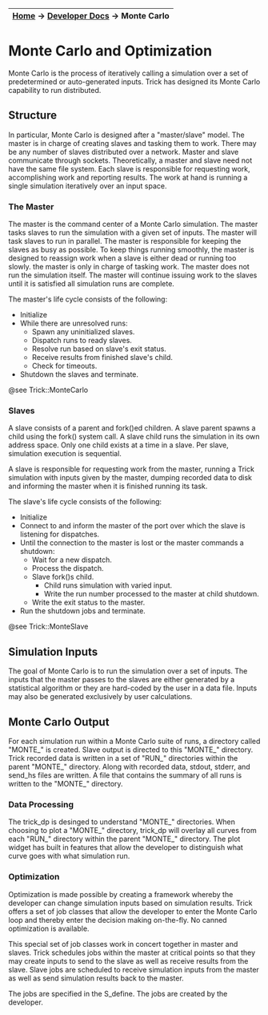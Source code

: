 | [Home](/trick) → [Developer Docs](Developer-Docs-Home) → Monte Carlo |
|------------------------------------------------------------------|

# Monte Carlo and Optimization

Monte Carlo is the process of iteratively calling a simulation over a set of predetermined or auto-generated inputs.
Trick has designed its Monte Carlo capability to run distributed.

## Structure
In particular, Monte Carlo is designed after a "master/slave" model. The master is in charge of creating slaves and
tasking them to work. There may be any number of slaves distributed over a network. Master and slave communicate through
sockets. Theoretically, a master and slave need not have the same file system. Each slave is responsible for requesting
work, accomplishing work and reporting results. The work at hand is running a single simulation iteratively over an input space.

### The Master
The master is the command center of a Monte Carlo simulation. The master tasks slaves to run the simulation with a given set of inputs. The master will task slaves to run in parallel. The master is responsible for keeping the slaves as busy as possible. To keep things running smoothly, the master is designed to reassign work when a slave is either dead or running too slowly. the master is only in charge of tasking work. The master does not run the simulation itself. The master will continue issuing work to the slaves until it is satisfied all simulation runs are complete.

The master's life cycle consists of the following:

  - Initialize
  - While there are unresolved runs:
    - Spawn any uninitialized slaves.
    - Dispatch runs to ready slaves.
    - Resolve run based on slave's exit status.
    - Receive results from finished slave's child.
    - Check for timeouts.
  - Shutdown the slaves and terminate.

@see Trick::MonteCarlo

### Slaves

A slave consists of a parent and fork()ed children. A slave parent spawns a child using the fork() system call. A
slave child runs the simulation in its own address space. Only one child exists at a time in a slave. Per slave,
simulation execution is sequential.

A slave is responsible for requesting work from the master, running a Trick simulation with inputs given by the master,
dumping recorded data to disk and informing the master when it is finished running its task.

The slave's life cycle consists of the following:

  - Initialize
  - Connect to and inform the master of the port over which the slave is listening for dispatches.
  - Until the connection to the master is lost or the master commands a shutdown:
    - Wait for a new dispatch.
    - Process the dispatch.
    - Slave fork()s child.
      - Child runs simulation with varied input.
      - Write the run number processed to the master at child shutdown.
    - Write the exit status to the master.
  - Run the shutdown jobs and terminate.

@see Trick::MonteSlave

## Simulation Inputs

The goal of Monte Carlo is to run the simulation over a set of inputs. The inputs that the master passes to the slaves
are either generated by a statistical algorithm or they are hard-coded by the user in a data file. Inputs may also be
generated exclusively by user calculations.

## Monte Carlo Output

For each simulation run within a Monte Carlo suite of runs, a directory called "MONTE_<name>" is created. Slave output
is directed to this "MONTE_" directory. Trick recorded data is written in a set of "RUN_" directories within the parent
"MONTE_" directory. Along with recorded data, stdout, stderr, and send_hs files are written. A file that contains the
summary of all runs is written to the "MONTE_" directory.

### Data Processing

The trick_dp is desinged to understand "MONTE_" directories. When choosing to plot a "MONTE_" directory, trick_dp
will overlay all curves from each "RUN_" directory within the parent "MONTE_" directory. The plot widget has built
in features that allow the developer to distinguish what curve goes with what simulation run.

### Optimization

Optimization is made possible by creating a framework whereby the developer can change simulation inputs based on
simulation results. Trick offers a set of job classes that allow the developer to enter the Monte Carlo loop and
thereby enter the decision making on-the-fly. No canned optimization is available.

This special set of job classes work in concert together in master and slaves. Trick schedules jobs within the master
at critical points so that they may create inputs to send to the slave as well as receive results from the slave.
Slave jobs are scheduled to receive simulation inputs from the master as well as send simulation results back to the
master.

The jobs are specified in the S_define. The jobs are created by the developer.
